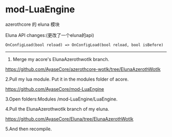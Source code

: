 # mod-LuaEngine
azerothcore 的 eluna 模块

Eluna API changes:(更改了一个eluna的api)
```
OnConfigLoad(bool reload) => OnConfigLoad(bool reload, bool isBefore)
```

-------

1. Merge my acore's ElunaAzerothwotlk branch.

https://github.com/AyaseCore/azerothcore-wotlk/tree/ElunaAzerothWotlk


2.Pull my lua module. Put it in the modules folder of acore.

https://github.com/AyaseCore/mod-LuaEngine


3.Open folders:Modules /mod-LuaEngine/LuaEngine.


4.Pull the ElunaAzerothwotlk branch of my eluna.

https://github.com/AyaseCore/Eluna/tree/ElunaAzerothWotlk


5.And then recompile.


